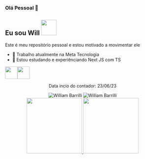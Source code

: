 ### Olá Pessoal 👋

## Eu sou Will <img src="https://raw.githubusercontent.com/TheDudeThatCode/TheDudeThatCode/master/Assets/Developer.gif" width=50px>

Este é meu repositório pessoal e estou motivado a movimentar ele

- 🔭 Trabalho atualmente na Meta Tecnologia
- 🌱 Estou estudando e experiênciando Next JS com TS


<div align="center">
    <div style="display: flex;">
        <img src="https://cdn.jsdelivr.net/gh/devicons/devicon/icons/react/react-original.svg" width="40" height="40" />
        <img src="https://cdn.jsdelivr.net/gh/devicons/devicon/icons/typescript/typescript-original.svg" width="40" height="40" />
    </div>
    <p>Data incio do contador: 23/06/23</p>
      <img src="https://wakatime.com/badge/user/d77aa611-9de9-499e-822b-faecccab84ec.svg" alt="William Barrilli" />
    <img src="https://komarev.com/ghpvc/?username=williambarrilli&label=Profile%20Views&color=ce9927&style=flat" alt="William Barrilli" />
    <div>
        <a href="https://github.com/williambarrilli">
            <img height="180em" src="https://github-readme-stats.vercel.app/api/top-langs/?username=williambarrilli&layout=compact&langs_count=7&theme=dracula" />
            <img height="180em" src="https://github-readme-stats.vercel.app/api?username=williambarrilli&show_icons=true&theme=dracula&include_all_commits=true&count_private=true" />
        </a>
    </div>
</div>
